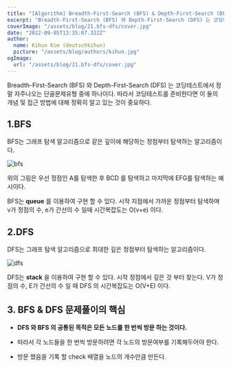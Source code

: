 ```yaml
---
title: "[Algorithm] Breadth-First-Search (BFS) & Depth-First-Search (DFS) "
excerpt: "Breadth-First-Search (BFS) 와 Depth-First-Search (DFS) 는 코딩테스트에서 정말 자주나오는 단골문제유형 중에 하나이다. 따라서 코딩테스트를 준비한다면 이 둘의 개념 및 접근 방법에 대해 정확히 알고 있는 것이 중요하다."
coverImage: "/assets/blog/21.bfs-dfs/cover.jpg"
date: "2022-09-05T13:35:07.322Z"
author:
  name: Kihun Kim (deutschkihun)
  picture: "/assets/blog/authors/kihun.jpg"
ogImage:
  url: "/assets/blog/21.bfs-dfs/cover.jpg"
---
```


Breadth-First-Search (BFS) 와 Depth-First-Search (DFS) 는 코딩테스트에서 정말 자주나오는 단골문제유형 중에 하나이다. 따라서 코딩테스트를 준비한다면 이 둘의 개념 및 접근 방법에 대해 정확히 알고 있는 것이 중요하다.

## 1.BFS

BFS는 그래프 탐색 알고리즘으로 같은 깊이에 해당하는 정점부터 탐색하는 알고리즘이다.

![bfs](/assets/blog/21.bfs-dfs/bfs.png)

위의 그림은 우선 정점인 A를 탐색한 후 BCD 를 탐색하고 마지막에 EFG를 탐색하는 예시이다.

BFS는 **queue** 를 이용하여 구현 할 수 있다. 시작 지점에서 가까운 정점부터 탐색하며 v가 정점의 수, e가 간선의 수 일때 시간복잡도는 O(v+e) 이다.

## 2.DFS

DFS는 그래프 탐색 알고리즘으로 최대한 깊은 정점부터 탐색하는 알고리즘이다.

![dfs](/assets/blog/21.bfs-dfs/dfs.png)

DFS는 **stack** 을 이용하여 구현 할 수 있다. 시작 정점에서 깊은 것 부터 찾는다. V가 정점의 수, E가 간선의 수 일 때 DFS 의 시간복잡도는 O(V+E) 이다.

## 3. BFS & DFS 문제풀이의 핵심

- **DFS 와 BFS 의 공통된 목적은 모든 노드를 한 번씩 방문 하는 것이다.**

- 따라서 각 노드들을 한 번씩 방문하려면 각 노드의 방문여부를 기록해두어야 한다.

- 방문 했음을 기록 할 check 배열을 노드의 개수만큼 만든다.
